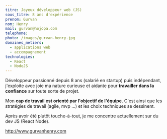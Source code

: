 ```yaml
---
titre: Joyeux développeur web (JS)
sous_titre: 8 ans d'expérience
prenom: Gurvan
nom: Henry
mail: gurvan@hojopa.com
telephone:
photo: /images/gurvan-henry.jpg
domaines_metiers:
  - applications web
  - accompagnement
technologies:
  - React
  - NodeJS
---
```


Développeur passionné depuis 8 ans (salarié en startup) puis indépendant, j'exploite avec joie ma nature curieuse et aidante pour **travailler dans la confiance** sur toute sorte de projet.

Mon **cap de travail est orienté par l'objectif de l'équipe**. C'est ainsi que les stratégies de travail (agile, mvp ...) et les choix techniques se dessinent.

Après avoir été plutôt touche-à-tout, je me concentre actuellement sur du dev JS (React Node).

http://www.gurvanhenry.com

<!-- 
Cette motivation me permet de m'adapter sur tous les langages (ou presque 🤭). 

Je suis : **développeur couteau-suisse touche à tout** qui demande souvent *"pourquoi ?"*\
Je ne suis pas : expert d'un langage et incollable sur son histoire et ses fines subtilités techniques.

Envie de discuter d'un projet, d'un choix technique engageant ?\
gurvan@hojopa.com
 -->